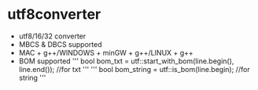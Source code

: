 # utf8converter

* utf8/16/32 converter
* MBCS & DBCS supported
* MAC + g++/WINDOWS + minGW + g++/LINUX + g++
* BOM supported
'''
bool bom_txt = utf::start_with_bom(line.begin(), line.end()); //for txt
'''
'''
bool bom_string = utf::is_bom(line.begin); //for string
'''
            
